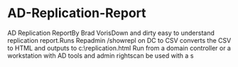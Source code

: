 # AD-Replication-Report
AD Replication ReportBy Brad VorisDown and dirty easy to understand replication report.Runs Repadmin /showrepl on DC to CSV converts the CSV to HTML and outputs to c:\replication.html Run from a domain controller or a workstation with AD tools and admin rightscan be used with a s
